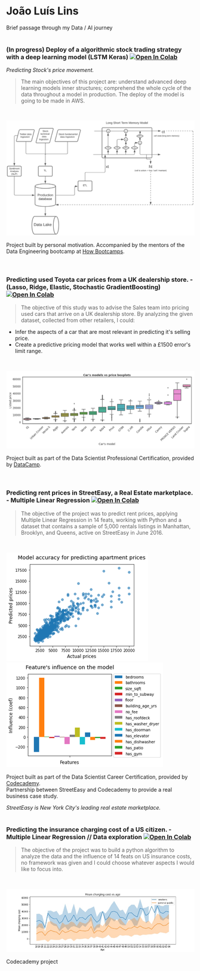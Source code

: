 # __João Luís Lins__
Brief passage through my Data / AI journey \
<br />


### (In progress) Deploy of a algorithmic stock trading strategy with a deep learning model (LSTM Keras) [![Open In Colab](https://colab.research.google.com/assets/colab-badge.svg)](https://colab.research.google.com/drive/1_bsndj48XWm6H6cxDTaKKhBGTNuHgGLE?usp=sharing)
*Predicting Stock's price movement.*
> The main objectives of this project are: understand advanced deep learning models inner structures; comprehend the whole cycle of the data throughout a model in production.
The deploy of the model is going to be made in AWS.
<br />

![Image4](algotrader_flow.jpeg)
<br />

Project built by personal motivation. Accompanied by the mentors of the Data Engineering bootcamp at [How Bootcamps](https://howedu.com.br/cohort/engenharia-de-dados/?gclid=Cj0KCQiAmpyRBhC-ARIsABs2EAqENMpiYYuGn9bKLYI-btMdAS8R3be_UNzxraVEg4tDxT1Rkka8vRAaAsG5EALw_wcB).
<br />
<br />
<br />
### Predicting used Toyota car prices from a UK dealership store. - (Lasso, Ridge, Elastic, Stochastic GradientBoosting) [![Open In Colab](https://colab.research.google.com/assets/colab-badge.svg)](https://colab.research.google.com/drive/1cfcp4IqrQjQhdSYwWXZNsaxQXz1TvTiG?usp=sharing)

> The objective of this study was to advise the Sales team into pricing used cars that arrive on a UK dealership store.
By analyzing the given dataset, collected from other retailers, I could:

- Infer the aspects of a car that are most relevant in predicting it's selling price.
- Create a predictive pricing model that works well within a £1500 error's limit range.
<br />

![Image0](car_price.png)
<br />

Project built as part of the Data Scientist Professional Certification, provided by [DataCamp](http://www.datacamp.com/).  
<br />
<br />
### Predicting rent prices in StreetEasy, a Real Estate marketplace. - Multiple Linear Regression  [![Open In Colab](https://colab.research.google.com/assets/colab-badge.svg)](https://colab.research.google.com/github/Joaoluislins/StreetEasy_Codecademy/blob/main/project.ipynb)

> The objective of the project was to predict rent prices, applying Multiple Linear Regression in 14 feats, working with Python and a dataset that contains a sample of 5,000 rentals listings in Manhattan, Brooklyn, and Queens, active on StreetEasy in June 2016.

<br />

![Image](predictedvsactual.png)![Image2](featinfluence.png)


Project built as part of the Data Scientist Career Certification, provided by [Codecademy](http://www.codecademy.com/). \
Partnership between StreetEasy and Codecademy to provide a real business case study.

*StreetEasy is New York City's leading real estate marketplace.*
<br />
<br />

### Predicting the insurance charging cost of a US citizen. - Multiple Linear Regression // Data exploration  [![Open In Colab](https://colab.research.google.com/assets/colab-badge.svg)](https://colab.research.google.com/github/Joaoluislins/us_insurance_costs/blob/main/US_Insurance_costs.ipynb)

> The objective of the project was to build a python algorithm to analyze the data and the influence of 14 feats on US insurance costs, no framework was given and I could choose whatever aspects I would like to focus into.
<br />

![Image3](costvsage.jpg)


Codecademy project

